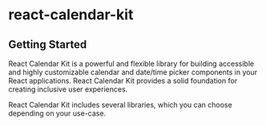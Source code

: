 # react-calendar-kit

## Getting Started

React Calendar Kit is a powerful and flexible library for building accessible and highly customizable calendar and date/time picker components in your React applications. React Calendar Kit provides a solid foundation for creating inclusive user experiences.

React Calendar Kit includes several libraries, which you can choose depending on your use-case.
